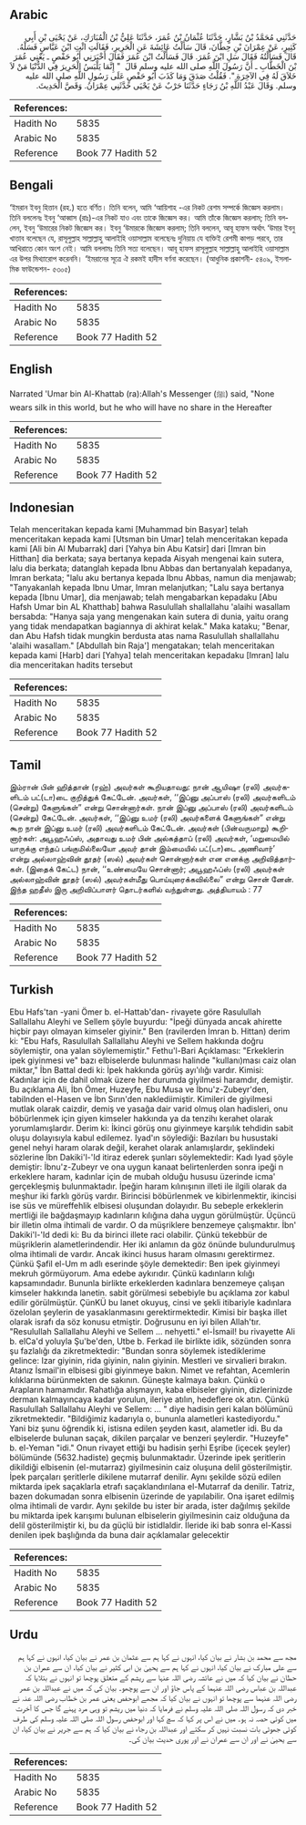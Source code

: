 ## Arabic


<div dir="rtl" lang="ar" style={{fontSize:'larger',backgroundColor:'#f8f9fa',padding:20}}>
حَدَّثَنِي مُحَمَّدُ بْنُ بَشَّارٍ، حَدَّثَنَا عُثْمَانُ بْنُ عُمَرَ، حَدَّثَنَا عَلِيُّ بْنُ الْمُبَارَكِ، عَنْ يَحْيَى بْنِ أَبِي كَثِيرٍ، عَنْ عِمْرَانَ بْنِ حِطَّانَ، قَالَ سَأَلْتُ عَائِشَةَ عَنِ الْحَرِيرِ، فَقَالَتِ ائْتِ ابْنَ عَبَّاسٍ فَسَلْهُ‏.‏ قَالَ فَسَأَلْتُهُ فَقَالَ سَلِ ابْنَ عُمَرَ‏.‏ قَالَ فَسَأَلْتُ ابْنَ عُمَرَ فَقَالَ أَخْبَرَنِي أَبُو حَفْصٍ ـ يَعْنِي عُمَرَ بْنَ الْخَطَّابِ ـ أَنَّ رَسُولَ اللَّهِ صلى الله عليه وسلم قَالَ ‏ "‏ إِنَّمَا يَلْبَسُ الْحَرِيرَ فِي الدُّنْيَا مَنْ لاَ خَلاَقَ لَهُ فِي الآخِرَةِ ‏"‏‏.‏ فَقُلْتُ صَدَقَ وَمَا كَذَبَ أَبُو حَفْصٍ عَلَى رَسُولِ اللَّهِ صلى الله عليه وسلم‏.‏ وَقَالَ عَبْدُ اللَّهِ بْنُ رَجَاءٍ حَدَّثَنَا حَرْبٌ عَنْ يَحْيَى حَدَّثَنِي عِمْرَانُ‏.‏ وَقَصَّ الْحَدِيثَ‏.‏
</div>
<div style={{backgroundColor:'#f8f9fa',padding:20, marginBottom: 10}}><table> <thead> <tr> <th>References:</th> <th></th> </tr> </thead> <tbody><tr><td>Hadith No</td><td>5835</td></tr><tr><td>Arabic No</td><td>5835</td></tr><tr><td>Reference</td><td>Book 77 Hadith 52</td></tr></tbody></table></div>

## Bengali


<div dir="ltr" lang="bn" style={{fontSize:'larger',backgroundColor:'#f8f9fa',padding:20}}>
‘ইমরান ইবনু হিত্তান (রহ.) হতে বর্ণিত। তিনি বলেন, আমি ‘আয়িশাহ -এর নিকট রেশম সম্পর্কে জিজ্ঞেস করলাম। তিনি বললেনঃ ইবনু ‘আব্বাস (রাঃ)-এর নিকট যাও এবং তাকে জিজ্ঞেস কর। আমি তাঁকে জিজ্ঞেস করলাম; তিনি বললেন, ইবনু ‘উমারের নিকট জিজ্ঞেস কর। ইবনু ‘উমারকে জিজ্ঞেস করলাম; তিনি বললেন, আবূ হাফস অর্থাৎ ‘উমার ইবনু খাত্তাব বলেছেন যে, রাসূলুল্লাহ সাল্লাল্লাহু আলাইহি ওয়াসাল্লাম বলেছেনঃ দুনিয়ায় যে ব্যক্তিই রেশমী কাপড় পরবে, তার আখিরাতে কোন অংশ নেই। আমি বললামঃ তিনি সত্য বলেছেন। আবূ হাফস রাসূলুল্লাহ সাল্লাল্লাহু আলাইহি ওয়াসাল্লাম এর উপর মিথ্যারোপ করেননি। ‘ইমরানের সূত্রে ঐ রকমই হাদীস বর্ণনা করেছেন। (আধুনিক প্রকাশনী- ৫৪০৯, ইসলামিক ফাউন্ডেশন- ৫৩০৫)
</div>
<div style={{backgroundColor:'#f8f9fa',padding:20, marginBottom: 10}}><table> <thead> <tr> <th>References:</th> <th></th> </tr> </thead> <tbody><tr><td>Hadith No</td><td>5835</td></tr><tr><td>Arabic No</td><td>5835</td></tr><tr><td>Reference</td><td>Book 77 Hadith 52</td></tr></tbody></table></div>

## English


<div dir="ltr" lang="en" style={{fontSize:'larger',backgroundColor:'#f8f9fa',padding:20}}>
Narrated 'Umar bin Al-Khattab (ra):Allah's Messenger (ﷺ) said, "None wears silk in this world, but he who will have no share in the Hereafter
</div>
<div style={{backgroundColor:'#f8f9fa',padding:20, marginBottom: 10}}><table> <thead> <tr> <th>References:</th> <th></th> </tr> </thead> <tbody><tr><td>Hadith No</td><td>5835</td></tr><tr><td>Arabic No</td><td>5835</td></tr><tr><td>Reference</td><td>Book 77 Hadith 52</td></tr></tbody></table></div>

## Indonesian


<div dir="ltr" lang="id" style={{fontSize:'larger',backgroundColor:'#f8f9fa',padding:20}}>
Telah menceritakan kepada kami [Muhammad bin Basyar] telah menceritakan kepada kami [Utsman bin Umar] telah menceritakan kepada kami [Ali bin Al Mubarrak] dari [Yahya bin Abu Katsir] dari [Imran bin Hitthan] dia berkata; saya bertanya kepada Aisyah mengenai kain sutera, lalu dia berkata; datanglah kepada Ibnu Abbas dan bertanyalah kepadanya, Imran berkata; "lalu aku bertanya kepada Ibnu Abbas, namun dia menjawab; "Tanyakanlah kepada Ibnu Umar, Imran melanjutkan; "Lalu saya bertanya kepada [Ibnu Umar], dia menjawab; telah mengabarkan kepadaku [Abu Hafsh Umar bin AL Khatthab] bahwa Rasulullah shallallahu 'alaihi wasallam bersabda: "Hanya saja yang mengenakan kain sutera di dunia, yaitu orang yang tidak mendapatkan bagiannya di akhirat kelak." Maka kataku; "Benar, dan Abu Hafsh tidak mungkin berdusta atas nama Rasulullah shallallahu 'alaihi wasallam." [Abdullah bin Raja'] mengatakan; telah menceritakan kepada kami [Harb] dari [Yahya] telah menceritakan kepadaku [Imran] lalu dia menceritakan hadits tersebut
</div>
<div style={{backgroundColor:'#f8f9fa',padding:20, marginBottom: 10}}><table> <thead> <tr> <th>References:</th> <th></th> </tr> </thead> <tbody><tr><td>Hadith No</td><td>5835</td></tr><tr><td>Arabic No</td><td>5835</td></tr><tr><td>Reference</td><td>Book 77 Hadith 52</td></tr></tbody></table></div>

## Tamil


<div dir="ltr" lang="ta" style={{fontSize:'larger',backgroundColor:'#f8f9fa',padding:20}}>
இம்ரான் பின் ஹித்தான் (ரஹ்) அவர்கள் கூறியதாவது: நான் ஆயிஷா (ரலி) அவர்களிடம் பட்(டா)டை குறித்துக் கேட்டேன். அவர்கள், ‘‘இப்னு அப்பாஸ் (ரலி) அவர்களிடம் (சென்று) கேளுங்கள்” என்று சொன்னார்கள். நான் இப்னு அப்பாஸ் (ரலி) அவர்களிடம் (சென்று) கேட்டேன். அவர்கள், ‘‘இப்னு உமர் (ரலி) அவர்களைக் கேளுங்கள்” என்று கூற நான் இப்னு உமர் (ரலி) அவர்களிடம் கேட்டேன். அவர்கள் (பின்வருமாறு) கூறினார்கள்: அபூஹஃப்ஸ், அதாவது உமர் பின் அல்கத்தாப் (ரலி) அவர்கள், ‘மறுமையில் யாருக்கு எந்தப் பங்குமில்லையோ அவர் தான் இம்மையில் பட்(டா)டை அணிவார்’ என்று அல்லாஹ்வின் தூதர் (ஸல்) அவர்கள் சொன்னார்கள் என எனக்கு அறிவித்தார்கள். (இதைக் கேட்ட) நான், ‘‘உண்மையே சொன்னார்; அபூஹஃப்ஸ் (ரலி) அவர்கள் அல்லாஹ்வின் தூதர் (ஸல்) அவர்கள்மீது பொய்யுரைக்கவில்லை” என்று சொன் னேன். இந்த ஹதீஸ் இரு அறிவிப்பாளர் தொடர்களில் வந்துள்ளது. அத்தியாயம் : 77
</div>
<div style={{backgroundColor:'#f8f9fa',padding:20, marginBottom: 10}}><table> <thead> <tr> <th>References:</th> <th></th> </tr> </thead> <tbody><tr><td>Hadith No</td><td>5835</td></tr><tr><td>Arabic No</td><td>5835</td></tr><tr><td>Reference</td><td>Book 77 Hadith 52</td></tr></tbody></table></div>

## Turkish


<div dir="ltr" lang="tr" style={{fontSize:'larger',backgroundColor:'#f8f9fa',padding:20}}>
Ebu Hafs'tan -yani Ömer b. el-Hattab'dan- rivayete göre Rasulullah Sallallahu Aleyhi ve Sellem şöyle buyurdu: "İpeği dünyada ancak ahirette hiçbir payı olmayan kimseler giyinir." Ben (ravilerden İmran b. Hittan) derim ki: "Ebu Hafs, Rasulullah Sallallahu Aleyhi ve Sellem hakkında doğru söylemiştir, ona yalan söylememiştir." Fethu'l-Bari Açıklaması: "Erkeklerin ipek giyinmesi ve" bazı elbiselerde bulunması halinde "kullanı)ması caiz olan miktar," İbn Battal dedi ki: İpek hakkında görüş ayı'ılığı vardır. Kimisi: Kadınlar için de dahil olmak üzere her durumda giyilmesi haramdır, demiştir. Bu açıklama Ali, İbn Ömer, Huzeyfe, Ebu Musa ve İbnu'z-Zubeyr'den, tabilnden el-Hasen ve İbn Sırın'den naklediimiştir. Kimileri de giyilmesi mutlak olarak caizdir, demiş ve yasağa dair varid olmuş olan hadisleri, onu böbürlenmek için giyen kimseler hakkında ya da tenzihı kerahet olarak yorumlamışlardır. Derim ki: İkinci görüş onu giyinmeye karşılık tehdidin sabit oluşu dolayısıyla kabul edilemez. Iyad'ın söylediği: Bazıları bu husustaki genel nehyi haram olarak değil, kerahet olarak anlamışlardır, şeklindeki sözlerine İbn Dakiki'l-'Id itiraz ederek şunları söylemektedir: Kadı Iyad şöyle demiştir: İbnu'z-Zubeyr ve ona uygun kanaat belirtenlerden sonra ipeği n erkeklere haram, kadınlar için de mubah olduğu hususu üzerinde icma' gerçekleşmiş bulunmaktadır. İpeğin haram kılınışının illeti ile ilgili olarak da meşhur iki farklı görüş vardır. Birincisi böbürlenmek ve kibirlenmektir, ikincisi ise süs ve müreffehlik elbisesi oluşundan dolayıdır. Bu sebeple erkeklerin mertliği ile bağdaşmayıp kadınların kılığına daha uygun görülmüştür. Üçüncü bir illetin olma ihtimali de vardır. O da müşriklere benzemeye çalışmaktır. İbn' Dakiki'l-'Id dedi ki: Bu da birinci illete raci olabilir. Çünkü tekebbür de müşriklerin alametlerindendir. Her iki anlamın da göz önünde bulundurulmuş olma ihtimali de vardır. Ancak ikinci husus haram olmasını gerektirmez. Çünkü Şafil el-Um m adlı eserinde şöyle demektedir: Ben ipek giyinmeyi mekruh görmüyorum. Ama edebe aykırıdır. Çünkü kadınların kılığı kapsamındadır. Bununla birlikte erkeklerden kadınlara benzemeye çalışan kimseler hakkında lanetin. sabit görülmesi sebebiyle bu açıklama zor kabul edilir görülmüştür. ÇünKÜ bu lanet okuyuş, cinsi ve şekli itibariyle kadınlara özelolan şeylerin de yasaklanmasını gerektirmektedir. Kimisi bir başka illet olarak israfı da söz konusu etmiştir. Doğrusunu en iyi bilen Allah'tır. "Resulullah Sallallahu Aleyhi ve Sellem ... nehyetti." el-İsmail! bu rivayette Ali b. elCa'd yoluyla Şu'be'den, Utbe b. Ferkad ile birlikte idik, sözünden sonra şu fazlalığı da zikretmektedir: "Bundan sonra söylemek istediklerime gelince: Izar giyinin, rida giyinin, nalın giyinin. Mestleri ve sirvalieri bırakın. Atanız İsmail'in elbisesi gibi giyinmeye bakın. Nimet ve refahtan, Acemlerin kılıklarına bürünmekten de sakının. Güneşte kalmaya bakın. Çünkü o Arapların hamamıdır. Rahatlığa alışmayın, kaba elbiseler giyinin, dizlerinizde derman kalmayıncaya kadar yorulun, ileriye atılın, hedeflere ok atın. Çünkü Rasulullah Sallallahu Aleyhi ve Sellem: ... " diye hadisin geri kalan bölümünü zikretmektedir. "Bildiğimiz kadarıyla o, bununla alametleri kastediyordu." Yani biz şunu öğrendik ki, istisna edilen şeyden kasıt, alametler idi. Bu da elbiselerde bulunan saçak, dikilen parçalar ve benzeri şeylerdir. "Huzeyfe" b. el-Yeman "idi." Onun rivayet ettiği bu hadisin şerhi Eşribe (içecek şeyler) bölümünde (5632.hadiste) geçmiş bulunmaktadır. Üzerinde ipek şeritlerin dikildiği elbisenin (el-mutarraz) giyilmesinin caiz oluşuna delil gösterilmiştir. İpek parçaları şeritlerle dikilene mutarraf denilir. Aynı şekilde sözü edilen miktarda ipek saçaklarla etrafı saçaklandırılana el-Mutarraf da denilir. Tatriz, bazen dokumadan sonra elbisenin üzerinde de yapılabilir. Ona işaret edilmiş olma ihtimali de vardır. Aynı şekilde bu ister bir arada, ister dağılmış şekilde bu miktarda ipek karışımı bulunan elbiselerin giyilmesinin caiz olduğuna da delil gösterilmiştir ki, bu da güçlü bir istidlaldir. İleride iki bab sonra el-Kassi denilen ipek başlığında da buna dair açıklamalar gelecektir
</div>
<div style={{backgroundColor:'#f8f9fa',padding:20, marginBottom: 10}}><table> <thead> <tr> <th>References:</th> <th></th> </tr> </thead> <tbody><tr><td>Hadith No</td><td>5835</td></tr><tr><td>Arabic No</td><td>5835</td></tr><tr><td>Reference</td><td>Book 77 Hadith 52</td></tr></tbody></table></div>

## Urdu


<div dir="rtl" lang="ur" style={{fontSize:'larger',backgroundColor:'#f8f9fa',padding:20}}>
مجھ سے محمد بن بشار نے بیان کیا، انہوں نے کہا ہم سے عثمان بن عمر نے بیان کیا، انہوں نے کہا ہم سے علی مبارک نے بیان کیا، انہوں نے کہا ہم سے یحییٰ بن ابی کثیر نے بیان کیا، ان سے عمران بن حطان نے بیان کیا کہ میں نے عائشہ رضی اللہ عنہا سے ریشم کے متعلق پوچھا تو انہوں نے بتلایا کہ عبداللہ بن عباس رضی اللہ عنہما کے پاس جاؤ اور ان سے پوچھو۔ بیان کی کہ میں نے عبداللہ بن عمر رضی اللہ عنہما سے پوچھا تو انہوں نے بیان کیا کہ مجھے ابوحفص یعنی عمر بن خطاب رضی اللہ عنہ نے خبر دی کہ رسول اللہ صلی اللہ علیہ وسلم نے فرمایا کہ دنیا میں ریشم تو وہی مرد پہنے گا جس کا آخرت میں کوئی حصہ نہ ہو۔ میں نے اس پر کہا کہ سچ کہا اور ابوحفص رسول اللہ صلی اللہ علیہ وسلم کی طرف کوئی جھوٹی بات نسبت نہیں کر سکتے اور عبداللہ بن رجاء نے بیان کیا کہ ہم سے جریر نے بیان کیا، ان سے یحییٰ نے اور ان سے عمران نے اور پوری حدیث بیان کی۔
</div>
<div style={{backgroundColor:'#f8f9fa',padding:20, marginBottom: 10}}><table> <thead> <tr> <th>References:</th> <th></th> </tr> </thead> <tbody><tr><td>Hadith No</td><td>5835</td></tr><tr><td>Arabic No</td><td>5835</td></tr><tr><td>Reference</td><td>Book 77 Hadith 52</td></tr></tbody></table></div>
